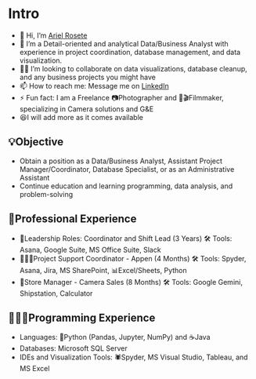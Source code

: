# Intro
- 👋 Hi, I’m [Ariel Rosete](https://github.com/a001-ari/a001-ari)
- 👀 I’m a Detail-oriented and analytical Data/Business Analyst with experience in project coordination, database management, and data visualization.
- 🤜🤛 I’m looking to collaborate on data visualizations, database cleanup, and any business projects you might have
- 📫 How to reach me: Message me on [LinkedIn](https://www.linkedin.com/in/arielrosete/)
- ⚡ Fun fact: I am a Freelance 📷Photographer and 🎥🎬Filmmaker, specializing in Camera solutions and G&E
- 😆I will add more as it comes available

## 💡Objective
- Obtain a position as a Data/Business Analyst, Assistant Project Manager/Coordinator, Database Specialist, or as an Administrative Assistant
- Continue education and learning programming, data analysis, and problem-solving

## 💼Professional Experience
- 🧾Leadership Roles: Coordinator and Shift Lead (3 Years) 
🛠️ Tools: Asana, Google Suite, MS Office Suite, Slack
- 👨🏻‍💻Project Support Coordinator - Appen (4 Months) 
🛠️ Tools: Spyder, Asana, Jira, MS SharePoint, 📊Excel/Sheets, Python 
- 📸Store Manager - Camera Sales (8 Months)
🛠️ Tools: Google Gemini, Shipstation, Calculator

## 👨🏻‍💻Programming Experience
- Languages: 🐍Python (Pandas, Jupyter, NumPy) and ☕️Java
- Databases: Microsoft SQL Server
- IDEs and Visualization Tools: 🕷️Spyder, MS Visual Studio, Tableau, and MS Excel

